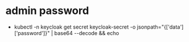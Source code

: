 # admin password

- kubectl -n keycloak get secret keycloak-secret -o jsonpath="{['data']['password']}" | base64 --decode && echo